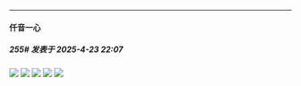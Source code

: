 ﻿
*****

####  仟音一心  
##### 255#       发表于 2025-4-23 22:07

<img src="https://p.sda1.dev/23/8d44ae3ff032efabaca09cbbe393441f/image.jpg" referrerpolicy="no-referrer">
<img src="https://p.sda1.dev/23/3796c8a15acbe4ffb28e58873b437857/image.jpg" referrerpolicy="no-referrer">
<img src="https://p.sda1.dev/23/c046a683a0104d53488cfecf904743b2/image.jpg" referrerpolicy="no-referrer">
<img src="https://p.sda1.dev/23/3e5beb5a417c1139508a8b0dd8318c78/image.jpg" referrerpolicy="no-referrer">
<img src="https://p.sda1.dev/23/128fe9214842a363443bbec1df221424/image.jpg" referrerpolicy="no-referrer">


